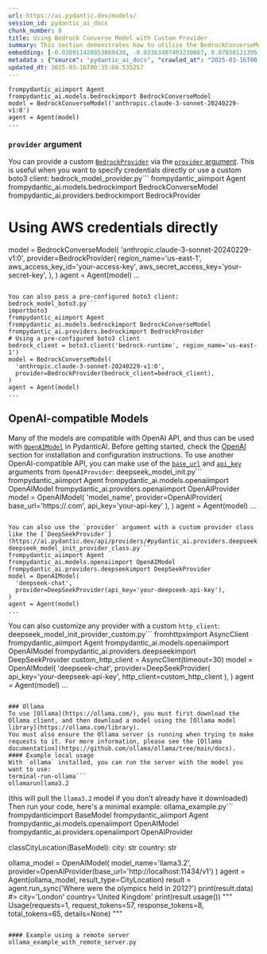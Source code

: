 ```yaml
---
url: https://ai.pydantic.dev/models/
session_id: pydantic_ai_docs
chunk_number: 8
title: Using Bedrock Converse Model with Custom Provider
summary: This section demonstrates how to utilize the BedrockConverseModel from Pydantic AI, including the option to specify a custom BedrockProvider with AWS credentials for accessing the model. Example code illustrates the creation of a BedrockConverseModel instance using direct AWS credentials.
embedding: [-0.030911428853869438, -0.03363407403230667, 0.07858121395111084, -0.02591208554804325, -0.003221407299861312, 0.0076398407109081745, -0.0038697964046150446, 0.00046868837671354413, -0.0036761597730219364, -0.006348930299282074, -0.014868936501443386, -0.05022813752293587, 0.023412413895130157, -0.04454813152551651, -0.011571248061954975, 0.006301988381892443, -0.008971825242042542, 0.030019527301192284, -0.003749507013708353, 0.048538219183683395, 0.0545937605202198, 0.03860994800925255, -0.01242794282734394, -0.003728969721123576, 0.008731245994567871, 0.005286863539367914, -0.01957489177584648, 0.0017706005601212382, -0.024456877261400223, -0.027132581919431686, 0.0029104154091328382, -0.012697860598564148, -0.060085996985435486, -0.0272968802601099, -0.009740503504872322, 0.003878597868606448, 0.027907129377126694, -0.006894633173942566, -0.008179675787687302, 0.008285295218229294, 0.011113561689853668, -0.08167940378189087, 0.03288299962878227, 0.04372664541006088, -0.01172381080687046, 0.02347109280526638, -0.020466791465878487, 0.007123476359993219, 0.028540847823023796, 0.004221862647682428, 0.022379687055945396, 0.03229622170329094, -0.021569933742284775, -0.057269465178251266, 0.0006058475701138377, -0.05665921792387962, 0.01387141551822424, 0.03856300562620163, -0.005885376129299402, -0.018025798723101616, -0.02947969175875187, 0.01630067266523838, -0.014974556863307953, 0.05722252279520035, -0.02422216720879078, -0.0372251532971859, -0.04863210394978523, -0.00975810643285513, -0.07384005934000015, 0.03466680273413658, -0.038070112466812134, 0.018201831728219986, -0.03361060470342636, -0.01191157940775156, -0.03966614603996277, -0.06585988402366638, 0.001399463857524097, 0.12909100949764252, 0.007405129726976156, -0.019222823902964592, -0.03645060583949089, -0.008772321045398712, 0.022074561566114426, -0.009740503504872322, 0.014974556863307953, -0.0178615003824234, -0.06496798247098923, -0.0060320706106722355, -0.0008390915463678539, -0.023412413895130157, 0.0003080580790992826, -0.01193505059927702, -0.0003450984077062458, 0.03400961309671402, 0.078487329185009, 0.04356234520673752, 0.0036292176228016615, -0.010925793088972569, 0.026451921090483665, 0.025090597569942474, 0.020865801721811295, -0.03534746542572975, -0.03790581226348877, 0.005002276506274939, 0.02318943850696087, -0.002567150630056858, 0.06158814579248428, 0.025747787207365036, 0.01713389717042446, 0.010532652959227562, -0.08848601579666138, -0.013554555363953114, 0.005198847036808729, -0.01810794696211815, -0.051026154309511185, 0.01946927048265934, 0.02017340436577797, -0.008883808739483356, 0.010380090214312077, -0.07426253706216812, -0.052340537309646606, 0.006378269288688898, 0.03581688553094864, 0.01650017686188221, 0.02140563540160656, -0.004083970095962286, -0.005935252644121647, -0.020842330530285835, -0.025724317878484726, -0.05060367286205292, -0.018600840121507645, 0.022004147991538048, 0.041895899921655655, -0.007927360944449902, -0.03250746428966522, -0.02213324047625065, -0.035535234957933426, -0.039454907178878784, -0.029573576524853706, 0.03124002367258072, -0.0063958726823329926, -0.042623504996299744, -0.03818746656179428, 0.029902171343564987, -0.04872598871588707, 0.018002327531576157, -0.0077865347266197205, -0.05745723471045494, -0.028634732589125633, 0.020560676231980324, 0.02626415155827999, -0.01403571292757988, -0.00842612236738205, 0.019563155248761177, -0.02483241632580757, 0.03677920252084732, 0.001933431252837181, 0.024785473942756653, 0.03863341733813286, -0.015831252560019493, -0.00565359927713871, 0.04006515443325043, -0.03504234179854393, -0.015068440698087215, -0.02178117260336876, 0.04867904633283615, -0.025137539952993393, 0.013355051167309284, -0.058349136263132095, -0.040816228836774826, -0.005586119834333658, 0.035206638276576996, 0.009364965371787548, -0.021839851513504982, 0.041215237230062485, -0.04065193235874176, 0.00031997699989005923, -0.0031245891004800797, -0.015033234842121601, -0.04142647609114647, 0.007581162732094526, -0.00544529315084219, -0.051026154309511185, 0.017744146287441254, -0.0038932673633098602, -0.0010950731812044978, -9.838834557740483e-06, 0.043679703027009964, 0.00030255704768933356, 0.05900632590055466, 0.009136122651398182, 0.025020183995366096, 0.049242351204156876, 0.03431473672389984, 0.03830482065677643, 0.010438768193125725, 0.02598249912261963, -0.029667461290955544, 0.0432572215795517, -0.001870352658443153, 0.018706459552049637, 0.011870505288243294, 0.0018146088114008307, -0.03436167910695076, 0.005941119976341724, -0.06093095615506172, 0.024808945134282112, -0.004192523658275604, 0.011066620238125324, 0.008291163481771946, 0.026475392282009125, -0.053091611713171005, 0.017169103026390076, -0.02178117260336876, -0.006108351517468691, -0.04412565380334854, -0.044360365718603134, 0.0199973713606596, 0.009863726794719696, 0.01944579929113388, 0.0001223063882207498, 0.020912742242217064, -0.011477364227175713, -0.008983560837805271, 0.026921343058347702, -0.011870505288243294, 0.0023177703842520714, -0.07116435468196869, 0.035183168947696686, 0.0001726408809190616, 0.06280864030122757, 0.0006964313215576112, 0.0013180485693737864, 0.001341519644483924, 0.05971045792102814, -0.03506581112742424, 0.030747130513191223, 0.0010635338257998228, -0.0041250442154705524, -0.03227275237441063, 0.01828397996723652, -0.04198978468775749, 0.015690425410866737, 0.018776873126626015, 0.05050979182124138, 0.0012755071511492133, -0.0020053114276379347, -0.05956963077187538, 0.0033563661854714155, 0.02210976928472519, 0.028141839429736137, -0.025513077154755592, -0.006542567163705826, -0.00975810643285513, -0.00457099499180913, 0.02336547151207924, -0.03968961536884308, -0.04339804872870445, -0.08308766782283783, -0.009294552728533745, -0.029737873002886772, 0.057363349944353104, -0.0034649199806153774, 0.03478415682911873, 0.01400050614029169, -0.013378522358834743, -0.03642713651061058, -0.00857868418097496, 0.0004342152096796781, 0.0003568339452613145, 0.019199352711439133, 0.04269391670823097, 0.01979786530137062, -0.05112003907561302, -0.029902171343564987, 0.0010591329773887992, 0.0022796299308538437, 0.010180586017668247, -0.0037583087105304003, -0.031756386160850525, 0.0063958726823329926, 0.009476453065872192, 0.004494714085012674, 0.02354150451719761, 0.015314887277781963, 0.002172542968764901, -0.014939350076019764, -0.006865294650197029, -0.04738813638687134, 0.025067126378417015, 0.0437735877931118, 0.011148768477141857, 0.019105469807982445, -0.042177554219961166, 0.0025495474692434072, -0.015291416086256504, 0.024973241612315178, 0.0028708078898489475, 0.013801001943647861, 0.022098032757639885, 0.05295078456401825, 0.03614548221230507, 0.003796449163928628, -0.024808945134282112, -0.00398715166375041, 0.011852901428937912, -0.010280338115990162, -0.012791745364665985, 0.05642450600862503, -0.04210713878273964, -0.030958371236920357, 0.04811573773622513, -0.008220749907195568, 0.013437200337648392, 0.006460417993366718, -0.042247965931892395, 0.034549448639154434, -0.01572563126683235, -0.0033974405378103256, -0.02459770441055298, -0.07482583820819855, -0.025794729590415955, -0.02206282690167427, -0.01420001033693552, -0.06412302702665329, 0.009482321329414845, 0.04358581826090813, -0.009335626848042011, -0.057738885283470154, 0.004905458074063063, 0.005342607386410236, -0.03431473672389984, 0.019387122243642807, 0.04206019639968872, 0.02635803632438183, 0.022191917523741722, -0.002778390422463417, 0.0029940311796963215, 0.03602812811732292, 0.049242351204156876, -0.034901514649391174, 0.008848601952195168, -0.02872861735522747, 0.03922019526362419, -0.0412621796131134, 0.042623504996299744, 0.015502656809985638, 0.06309029459953308, -0.022274065762758255, -0.016641004011034966, 0.024316051974892616, -0.01966877467930317, 0.033540189266204834, 0.01594860665500164, -2.6932160835713148e-05, 0.01368364691734314, 0.001578430994413793, -0.03508928418159485, 0.007504881825298071, -0.009681825526058674, -0.03853953257203102, 0.03764763101935387, -0.013155546970665455, 0.010074966587126255, 0.0017060550162568688, 0.022825637832283974, 0.02666315995156765, -0.023259852081537247, -0.0036820275709033012, 0.004183722194284201, 0.012967778369784355, 0.00021784107957500964, -0.032483991235494614, -0.025818200781941414, -0.0053338054567575455, 0.002766655059531331, -0.022907786071300507, 0.026029441505670547, -0.013108604587614536, 0.026874400675296783, 0.023459356278181076, 0.015490921214222908, -0.004705953877419233, -0.0014955486403778195, 0.015866458415985107, 0.02422216720879078, 0.005515706725418568, -0.020384643226861954, -0.03990085795521736, 0.02732035145163536, 0.06600070744752884, -0.030418535694479942, -0.007698518224060535, 0.017615053802728653, -0.029714401811361313, 0.007199757732450962, 0.05046284943819046, 0.0027079773135483265, 0.025442663580179214, 0.02387010119855404, -0.008637362159788609, -0.021288281306624413, -0.02047852799296379, 0.01861257664859295, -0.025325307622551918, 0.0009271081653423607, 0.0276724174618721, 0.008255956694483757, -0.035981185734272, 0.014798523858189583, 0.027085639536380768, -0.07102352380752563, 0.0154087720438838, -0.013894886709749699, -0.005304466933012009, -0.014681167900562286, -0.0018674187595024705, 0.009646618738770485, 0.03391572833061218, 0.02050199918448925, 0.013613233342766762, -0.08909626305103302, 0.0025319440755993128, -0.014481663703918457, -0.06980302929878235, 0.03267176076769829, 0.03886812925338745, -0.031333908438682556, -0.008443725295364857, -0.03893854096531868, 0.007534220349043608, 0.003400374436751008, 0.009018766693770885, 0.0012080278247594833, -0.000687629624735564, -0.03222580999135971, -0.02127654477953911, 0.02732035145163536, 0.017098691314458847, -0.011453893035650253, 0.010990339331328869, -0.027132581919431686, -0.06346583366394043, 0.0002486468874849379, -0.03016035258769989, -0.032789114862680435, -0.01349587831646204, 0.008332237601280212, -0.017016541212797165, 0.014610755257308483, 0.005008144304156303, -0.042224496603012085, 0.0012586372904479504, 0.018647782504558563, 0.0483035072684288, -0.061822857707738876, 0.03405655547976494, -0.003494258737191558, 0.038023170083761215, 0.001952501479536295, 0.0417550727725029, -0.01793191395699978, -0.04316333681344986, -0.013343315571546555, 0.011530173942446709, 0.023834893479943275, 0.022027619183063507, 0.026803987100720406, -0.017016541212797165, -0.0337044894695282, 0.02809489704668522, 0.001266705454327166, -8.480766155116726e-06, -0.023001670837402344, -0.027414236217737198, -0.06722120940685272, 0.023036876693367958, -0.007921493612229824, -0.03720168024301529, 0.0027637211605906487, 0.013202489353716373, 0.004148515406996012, -0.010380090214312077, 0.015514391474425793, 0.0124514140188694, 0.04417259618639946, -0.0017104558646678925, -0.005325003992766142, 0.02208629809319973, 0.038070112466812134, -0.02364712581038475, 0.03532399237155914, 0.05712863802909851, -0.011852901428937912, 0.04670747369527817, -0.030653245747089386, -0.033868785947561264, 0.012780009768903255, -0.010773231275379658, 0.011383479461073875, -0.020208610221743584, -0.043632760643959045, -0.02663968876004219, 0.06529657542705536, -0.01781455986201763, -0.010908190160989761, -0.013754059560596943, 0.002958824625238776, 0.003693763166666031, 0.028306137770414352, -0.009699428454041481, 0.011424554511904716, 0.02387010119855404, 0.00975810643285513, 0.01783802919089794, 0.01175901759415865, -0.0016781830927357078, 0.0031862007454037666, 0.0013943295925855637, 0.0245272908359766, 0.011635794304311275, -0.006008599419146776, -0.02417522482573986, 5.684405186912045e-05, 0.007387526333332062, 0.038703832775354385, -0.029714401811361313, -0.030371593311429024, -0.004656077828258276, -0.003937275614589453, 0.007587030529975891, -0.010614801198244095, 0.004283474292606115, -0.01067934650927782, -0.029714401811361313, 0.01843654364347458, 0.027038699015975, -0.016195053234696388, -0.011788356117904186, -0.04208366945385933, -0.01147149596363306, 0.038774244487285614, -0.018248774111270905, -0.005040416959673166, 0.0055831861682236195, 0.0017016541678458452, 0.032155394554138184, -0.015526127070188522, 0.018471749499440193, 0.03185027092695236, 0.04792797192931175, 0.008760585449635983, 0.004315746948122978, -0.02666315995156765, 0.026428449898958206, 0.015455714426934719, -0.019551420584321022, -0.01614811085164547, 0.039478376507759094, -0.011007942259311676, -0.011007942259311676, 0.0030893825460225344, 0.012345794588327408, 0.009540999308228493, 0.014246952719986439, 0.038703832775354385, 0.00043824929161928594, -0.021769437938928604, -0.05506318062543869, -0.0019422328332439065, -0.01581951603293419, 0.014669432304799557, -0.0152210034430027, -0.005832566414028406, 0.0010642673587426543, 0.02180464379489422, 0.00920653622597456, 0.01418827474117279, -0.024996712803840637, -0.012228438630700111, -0.024691589176654816, 0.011189843527972698, -5.537710967473686e-05, -0.0066071124747395515, -0.017368609085679054, -0.04203672707080841, -0.006360665895044804, 0.003805250860750675, 0.004509383346885443, 0.0284234918653965, 0.008649097755551338, -0.037412919104099274, -0.0010319945868104696, -0.02739076502621174, -0.03530052304267883, -0.006894633173942566, 0.014505134895443916, 0.005316202528774738, -0.013237696141004562, 0.01089058630168438, 0.02912762574851513, -0.017802823334932327, -0.006390004884451628, 0.07449724525213242, -0.010116040706634521, -0.021945470944046974, 0.009499924257397652, 0.009136122651398182, -0.023588446900248528, -0.015467450022697449, 0.004934797063469887, -0.03182680159807205, 0.014528606086969376, -0.02362365461885929, -0.01053852029144764, -0.0024365927092731, -0.04943012073636055, 0.001857150113210082, 0.039736557751894, -0.023212909698486328, 0.0010063230292871594, 0.013096868991851807, 0.019199352711439133, 0.032038040459156036, -0.022508777678012848, -0.022203654050827026, -0.03933754935860634, -0.0026654358953237534, -0.041144825518131256, 0.04142647609114647, -0.026005970314145088, 0.006495624780654907, 0.03689655661582947, 0.006865294650197029, 0.002438059775158763, 0.006354798097163439, -0.0024673985317349434, -0.028540847823023796, -0.012052405625581741, -0.03562911972403526, -0.0074520716443657875, 0.030254237353801727, -0.0071528153494000435, -0.014270423911511898, 0.009112651459872723, 0.010814305394887924, -0.016335880383849144, 0.015009763650596142, 0.0066423192620277405, -0.059381864964962006, -0.01695786416530609, -0.03551176190376282, 0.011371743865311146, -0.0023661793675273657, 0.012521827593445778, 0.008338105864822865, 0.01148323155939579, -0.006190500687807798, -0.009928272105753422, 0.018483484163880348, -0.06280864030122757, 0.016734888777136803, -0.012873893603682518, 0.009775710292160511, 0.010427032597362995, 0.015068440698087215, 0.02694481424987316, 0.031099196523427963, 0.04144994914531708, -0.007322980556637049, 0.007733725011348724, 0.009664222598075867, 0.006008599419146776, 0.013085134327411652, 0.008191411383450031, -0.002398452255874872, 0.032131925225257874, -0.047552432864904404, -0.029010269790887833, 0.032038040459156036, 0.02837654948234558, 0.006501492578536272, -0.04947706311941147, 0.016112904995679855, 0.02591208554804325, -0.02002084068953991, 0.0068183522671461105, 0.013249431736767292, -0.033540189266204834, -0.01524447463452816, 0.010878851637244225, -0.05323243513703346, -0.005107896402478218, 0.023611918091773987, 0.04663705825805664, -0.0021534727420657873, -0.007493146229535341, 0.015209267847239971, -0.02274348773062229, -0.05539177730679512, 0.0012615711893886328, -0.02178117260336876, 0.023717539384961128, -0.01934017986059189, -0.033117711544036865, -0.00992240384221077, -0.029902171343564987, 0.010121908038854599, 0.013378522358834743, 0.007141079753637314, -0.010550255887210369, 0.00920653622597456, -0.028212253004312515, 0.011776620522141457, 0.0032155397348105907, 0.009001163765788078, 0.00813860073685646, 0.030723659321665764, -0.01924629509449005, -0.014516870491206646, -0.005231119692325592, 0.030371593311429024, -0.030324650928378105, -0.017345137894153595, 0.0304420068860054, 0.0018586170626804233, -0.01579604484140873, 0.033540189266204834, -0.026005970314145088, 0.0025040721520781517, 0.014845466241240501, -0.053514089435338974, -0.005706409458070993, -0.01544397883117199, -0.011577116325497627, -0.03576994314789772, -0.03889159858226776, 0.0072760386392474174, -0.043327637016773224, 0.005941119976341724, 0.0022018817253410816, -0.017826294526457787, -0.02985522896051407, -0.007851080037653446, 0.013038191944360733, -0.03863341733813286, 0.013812737539410591, 0.012146290391683578, -0.010092569515109062, 0.010028024204075336, -0.0314512625336647, 0.006325459107756615, 0.009840255603194237, -0.008308766409754753, 0.0276724174618721, -0.00020097123342566192, -0.0022708282340317965, 0.02017340436577797, -0.05642450600862503, -0.00538368197157979, 0.01096686813980341, 0.01962183229625225, 0.00822661817073822, 0.02450381964445114, -0.007416865322738886, 0.006654054392129183, -0.00045988670899532735, -0.022802166640758514, 0.019105469807982445, 0.0015769640449434519, -0.02050199918448925, -0.0007635439396835864, 0.02087753638625145, 0.025067126378417015, 0.03084101527929306, -0.010567858815193176, 0.012193232774734497, 0.025724317878484726, 0.011336537078022957, -0.02518448233604431, 0.029667461290955544, -0.0002576319093350321, 0.026146797463297844, 0.013132075779139996, 0.04095705598592758, -0.01894117146730423, -0.014915878884494305, -0.03936102241277695, -0.015350094065070152, 0.00102025899104774, -0.04285821318626404, -0.006442814599722624, -0.0005457028746604919, 0.009717032313346863, 0.03292994201183319, 0.02520795352756977, 0.006436946801841259, -0.07886286824941635, -0.04766978695988655, 0.029925642535090446, 0.010268602520227432, 0.019762659445405006, 0.0051225656643509865, -0.002110931323841214, 0.029526634141802788, -0.021159188821911812, 0.004606201779097319, 0.010749760083854198, -0.030981842428445816, -0.008584551513195038, 0.007146947551518679, 0.019199352711439133, -0.05511012300848961, 0.010579594410955906, -0.01385967992246151, 0.03713126853108406, 0.003972482401877642, -0.007991907186806202, -0.009353229776024818, 0.012357530184090137, -0.004368557129055262, -0.010104305110871792, 0.006219839211553335, -0.007416865322738886, 0.029174568131566048, 0.02080712281167507, -0.015913400799036026, -0.017568113282322884, 0.02311902493238449, -0.0017221913440153003, 0.025419192388653755, -0.05050979182124138, 0.044665489345788956, 0.02090100757777691, -0.0024571300018578768, -0.00894248578697443, -0.01755637675523758, 0.0030013658106327057, -0.01823703944683075, 0.028540847823023796, -0.007217360660433769, 0.0047000860795378685, -0.001044463599100709, -0.018119683489203453, 0.004019424319267273, -0.060132939368486404, -0.009875462390482426, 0.026874400675296783, 0.012146290391683578, -0.01966877467930317, 0.046120695769786835, 0.008713643066585064, 0.036614902317523956, -0.056565333157777786, 0.022250594571232796, -0.0002649666275829077, -0.015185796655714512, 0.020431585609912872, 0.00700612086802721, -0.050697557628154755, -0.024973241612315178, -0.053514089435338974, 0.014399515464901924, 0.015936871990561485, 0.01347240712493658, -0.025794729590415955, -0.0074520716443657875, -0.03440862149000168, -0.001044463599100709, 0.0122636454179883, 0.0135193495079875, 0.013366786763072014, -0.023729274049401283, 0.020138196647167206, 0.04593292623758316, 0.005770954769104719, -0.042623504996299744, 0.008267692290246487, -0.041567303240299225, 0.021170925348997116, 0.027484649792313576, -0.02947969175875187, -0.029385806992650032, 0.003564672078937292, -0.037718046456575394, -0.0120758768171072, 0.011565380729734898, 0.01682877354323864, -0.005668268539011478, 0.02307208441197872, -0.003949011210352182, -0.026005970314145088, 0.0002871541364584118, -0.03795275464653969, 0.02905721217393875, 0.021745966747403145, 0.005826698616147041, 0.06323112547397614, 0.022180182859301567, -0.017169103026390076, 0.022896049544215202, 0.021792909130454063, 0.017978856340050697, 0.011864637024700642, -0.028141839429736137, 0.011301331222057343, -0.015807781368494034, 0.04497061297297478, 0.0051225656643509865, 0.00010617001680657268, 0.007158683147281408, -0.03290647268295288, 0.03548829257488251, 0.07341757416725159, -0.012169761583209038, -0.01350761391222477, 0.0437735877931118, 0.001610703649930656, 0.013777530752122402, 0.013120340183377266, 0.01735687255859375, 0.012956042774021626, -0.0014676767168566585, -0.001161819091066718, 0.014716374687850475, -0.025067126378417015, -0.00039387427386827767, 0.009846122935414314, -0.001119277672842145, -0.00913025438785553, 0.007545955944806337, -0.02976134419441223, -0.0018219435587525368, 0.03426779434084892, -0.014481663703918457, -0.018460014835000038, -0.02882250025868416, -0.008343973197042942, -0.014986292459070683, 0.006918104365468025, 0.0021476049441844225, -0.01713389717042446, 0.03325853869318962, 0.019457535818219185, -0.03755374625325203, -0.02764894627034664, -0.008619758300483227, 0.03400961309671402, -0.03539440780878067, -0.02879903092980385, 0.02983175776898861, 0.0068183522671461105, 0.01382447313517332, -0.01788497157394886, -0.06595376878976822, -0.01667621172964573, -0.008408518508076668, -0.010661743581295013, 0.029033740982413292, -0.007856948301196098, -0.02912762574851513, 0.03504234179854393, -0.010984471067786217, 0.0037583087105304003, 0.014059184119105339, -0.022626133635640144, 0.011929182335734367, 0.0187416672706604, 0.008120997808873653, 0.024996712803840637, 0.016887450590729713, 0.061822857707738876, 0.010456371121108532, 0.008531741797924042, -0.014282159507274628, -0.01645323634147644, 0.05121392384171486, 0.023259852081537247, -0.004729425068944693, 0.012557034380733967, 0.012204968370497227, 0.02239142172038555, -0.013777530752122402, -0.012815216556191444, 0.04093358293175697, 0.002834134269505739, 0.024480348452925682, 0.027578532695770264, 0.009224139153957367, 0.00307177915237844, 0.014575548470020294, -0.009276948869228363, -0.016664475202560425, 0.054499875754117966, 0.03893854096531868, -0.01544397883117199, -0.006536699365824461, 0.008473063819110394, 0.01175901759415865, -0.015913400799036026, -7.747294148430228e-05, -0.0326952300965786, 0.04088664427399635, -0.03271870315074921, -0.02800101228058338, -0.017626790329813957, 0.009494056925177574, -0.017967121675610542, 0.00015375399379990995, -0.01713389717042446, -0.00978744588792324, 0.023787951096892357, -0.02142910659313202, -0.054828472435474396, 0.013789266347885132, -0.03799969702959061, -0.02666315995156765, -0.03086448647081852, -0.0326952300965786, -0.01366017572581768, 0.012404472567141056, 0.02230927348136902, -0.026193737983703613, 0.03189721331000328, -0.0057592191733419895, 0.015854721888899803, -0.005982194561511278, -0.0024747331626713276, 0.023564975708723068, -0.018999848514795303, 0.0066423192620277405, -0.001556426752358675, -0.0016239061951637268, -0.028141839429736137, -0.009417776018381119, -0.00021600739273708314, 0.0033769034780561924, -0.014892407692968845, 0.0017441955860704184, 0.00046062018373049796, -0.05407739803195, 0.027109110727906227, 0.047552432864904404, 0.03185027092695236, 0.02882250025868416, 0.002232687547802925, 0.00037993831210769713, -0.008038848638534546, -0.007299509830772877, 0.02774283103644848, -0.029972584918141365, 0.04208366945385933, -0.011377612128853798, 0.015702160075306892, 0.03260134533047676, -0.004840912763029337, -0.012486620806157589, -0.03365754708647728, 0.05158945918083191, -0.003491325071081519, 0.014516870491206646, -0.034150440245866776, -0.020912742242217064, 0.019633568823337555, 0.008854469284415245, 0.04971177130937576, 0.014892407692968845, -0.0034854572732001543, 0.004732358735054731, 0.017122162505984306, -0.0068770297802984715, -0.00293682049959898, -0.022684810683131218, 0.0174859631806612, 0.014293895103037357, -0.00857868418097496, -0.026123326271772385, -0.02118266001343727, -0.015385300852358341, -0.021370429545640945, -0.012686125002801418, 0.026381507515907288, 0.00861389096826315, -0.03262481838464737, -0.0203729085624218, -0.009188932366669178, 0.022144975140690804, 0.035183168947696686, 0.022168446332216263, 0.00683008786290884, -0.02701522782444954, 0.029925642535090446, 0.0284234918653965, 0.0036380193196237087, 0.004119176883250475, -0.007246699649840593, -0.03339936584234238, 0.02563043311238289, -0.013343315571546555, -0.012873893603682518, 0.028587790206074715, 0.0048497142270207405, 0.012733067385852337, 0.017568113282322884, -0.0691927820444107, 0.013883151113986969, 0.0010136577766388655, -0.06661096215248108, 0.013754059560596943, 0.047153424471616745, -0.03084101527929306, -0.0025715515948832035, 0.016159847378730774, -0.0304420068860054, -0.011424554511904716, -0.02882250025868416, -0.004503516014665365, -0.0009784511057659984, 0.009241742081940174, -0.025865143164992332, 0.0066071124747395515, 0.019727453589439392, -0.024456877261400223, -0.021898528560996056, 0.02032596617937088, 0.003385704942047596, -0.03483109921216965, 0.009681825526058674, -0.009646618738770485, -0.0004360488965176046, 0.013331579975783825, -0.07224401831626892, 0.005958723369985819, -0.04490019753575325, -0.012686125002801418, -0.0045768627896904945, -0.003236076794564724, 0.02518448233604431, -0.017568113282322884, 0.009230007417500019, -0.02671010233461857, 0.0004045095993205905, 0.007892155088484287, -0.021980678662657738, 0.013026456348598003, 0.052481360733509064, -0.004664879757910967, 0.05445293337106705, -0.01149496715515852, -0.03393919765949249, -0.0101864542812109, 0.04428995028138161, 0.027789773419499397, 0.009599676355719566, 0.0203729085624218, -0.021792909130454063, -0.03307076916098595, -0.017321666702628136, 0.021992413327097893, 0.007217360660433769, -0.02591208554804325, 0.00821488257497549, -0.0031979363411664963, 0.0437735877931118, 0.005721078719943762, 0.010491577908396721, 0.02369406819343567, 0.013319844380021095, 0.03537093475461006, -0.03159208968281746, -0.0152210034430027, 0.02261439710855484, 0.020666297525167465, 0.015021499246358871, -0.0028047955129295588, -0.0025290101766586304, 0.07388699799776077, 0.004556325729936361, -0.033868785947561264, -0.01110769435763359, 0.04020598158240318, -0.01997390016913414, -0.012486620806157589, 0.026522334665060043, -0.003180332947522402, 0.018354393541812897, 0.012369265779852867, 0.0032683496829122305, 0.005662401206791401, -0.009529263712465763, -0.03792928531765938, -0.01733340136706829, 0.021170925348997116, 0.02158166840672493, -0.028892913833260536, 0.00204051798209548, 0.02628762274980545, 0.015373565256595612, 0.02764894627034664, 0.022802166640758514, 0.005729880183935165, -0.027085639536380768, 0.006390004884451628, -0.022168446332216263, 0.057034753262996674, 0.008977692574262619, 0.033868785947561264, -0.018295716494321823, 0.016030756756663322, -0.02771935984492302, 0.03231969475746155, -0.0206310898065567, -0.021311752498149872, 0.007229096256196499, -0.020783651620149612, 0.008561081252992153, 0.042952097952365875, -0.015936871990561485, 0.03438514843583107, -0.006595376878976822, -0.015936871990561485, -0.014951085671782494, -0.011817694641649723, 0.007645708043128252, -0.019833073019981384, 0.018225302919745445, 0.03020729497075081, 0.023729274049401283, -0.001898224581964314, -0.008995296433568, 0.004333350341767073, -0.03635672107338905, -0.030395064502954483, 0.008203146979212761, 0.01614811085164547, -0.02178117260336876, 0.025466134771704674, 0.024081340059638023, 0.007258435245603323, 0.010738024488091469, 0.021440843120217323, 0.020818859338760376, 0.026240680366754532, -0.009177196770906448, 0.021487785503268242, -0.018753401935100555, 0.022520512342453003, 0.009499924257397652, -0.014974556863307953, -0.051730286329984665, 0.03858647495508194, -0.009095048531889915, 0.02771935984492302, 0.00133785221260041, -0.01418827474117279, -0.017990592867136, 0.01914067566394806, -0.003946077544242144, 0.010456371121108532, 0.03865689039230347, -0.007569427136331797, 0.009805048815906048, -0.017568113282322884, -0.02870514616370201, 0.042670443654060364, -0.02103009819984436, -0.027273409068584442, 0.019281502813100815, 0.008343973197042942, -0.006865294650197029, 0.004606201779097319, 0.007545955944806337, 0.04532267898321152, -0.014575548470020294, -0.019152410328388214, -0.006712732370942831, 0.007780666928738356, -0.004122110549360514, 0.0055831861682236195, -0.011700339615345001, -0.02879903092980385, 0.0015593606512993574, 0.017744146287441254, -0.00010259434202453122, -0.023658860474824905, -0.011917446739971638, -0.018729930743575096, -0.018600840121507645, 0.015678688883781433, -0.0022708282340317965, -0.01944579929113388, 0.01033901609480381, -0.01838960126042366, 0.003946077544242144, -0.0006381203420460224, -0.006888765376061201, 0.008848601952195168, -0.004667813424021006, 0.004283474292606115, 0.015303151682019234, 0.00919480063021183, 0.019222823902964592, -0.018553897738456726, 0.024785473942756653, -0.03363407403230667, -0.05665921792387962, -0.043961357325315475, 0.011019677855074406, 0.0017397947376593947, -0.020959684625267982, 0.006994385272264481, 0.0034854572732001543, 0.0012769741006195545, 0.013953564688563347, 0.014282159507274628, -0.009376700967550278, -0.023400679230690002, 0.01819009706377983, -0.020983155816793442, -0.02241489291191101, -0.032789114862680435, 0.030230766162276268, -0.01907026208937168, 0.016136376187205315, -0.011277860030531883, 0.010544388554990292, -0.010479842312633991, -0.018870757892727852, -0.003878597868606448, 0.0017251252429559827, -0.01678183116018772, 0.0030072336085140705, 0.03459639102220535, 0.031662505120038986, 0.002021447755396366, -0.010761495679616928, -0.010473974980413914, -0.023212909698486328, -0.0072408318519592285, 0.005844302009791136, 0.003441448789089918, 0.02369406819343567, -0.002606758149340749, -0.012240174226462841, -0.0033504983875900507, 0.004793970379978418, -0.010597198270261288, 0.0043744249269366264, 0.01247488521039486, 0.005533310119062662, -0.003858060808852315, -0.012521827593445778, 0.007229096256196499, 0.029362335801124573, 0.018694724887609482, 0.003203804139047861, 0.015842987224459648, 0.002348576206713915, -0.009001163765788078, 0.009212403558194637, -0.022802166640758514, 0.0021461378782987595, -0.014117862097918987, 0.0230134055018425, 0.012791745364665985, 0.01174728199839592, 0.020572412759065628, -0.01951621286571026, -0.013988770544528961, 0.04663705825805664, -0.01909373328089714, -0.007745460607111454, -0.00428934209048748, 0.025020183995366096, 0.03530052304267883, -0.01572563126683235, 0.03199109807610512, 0.01975092478096485, -0.0021270676515996456, 0.0032272750977426767, -0.029550105333328247, 0.01367191132158041, -0.03539440780878067, 0.006401740480214357, -0.029244981706142426, 0.032789114862680435, 0.013026456348598003, 0.005674136336892843, 0.03501886874437332, -0.017298195511102676, -0.007399261929094791, -0.02241489291191101, -0.0028590725269168615, 0.02241489291191101, 0.008631493896245956, -0.018483484163880348, 0.01071455329656601, 0.01094339694827795, 0.03600465506315231, -0.012040670029819012, -0.012662653811275959, -0.005002276506274939, -0.036591432988643646, -0.029385806992650032, 0.003503060434013605, -0.014129597693681717, 0.04041722044348717, 0.006278517190366983, 0.0037583087105304003, 0.01505670603364706, 0.009593809023499489, 0.020560676231980324, 0.028845971450209618, -0.030019527301192284, -0.006079012993723154, -0.05431210622191429, -0.05088532716035843, 0.014364308677613735, 0.0052223182283341885, 0.013589762151241302, -0.011788356117904186, -0.02171076089143753, 0.0046150037087500095, -0.0033974405378103256, -0.033188123255968094, 0.022168446332216263, -0.016406293958425522, 0.012134554795920849, -0.006483889184892178, -0.001967170974239707, -0.003095250343903899, 0.00076794478809461, 0.03018382377922535, 0.013624968938529491, 0.02837654948234558, 0.0027886591851711273, 0.027132581919431686, 0.004708888009190559, 0.01801406405866146, -0.007053063251078129, 0.0009036370320245624, 0.0060379384085536, 0.012134554795920849, 0.029198039323091507, -0.025043655186891556, -0.02419869601726532, 0.011225049383938313, -0.019481007009744644, -0.04346846416592598, 0.03124002367258072, 0.014106126502156258, -0.0004331149975769222, 0.048209622502326965, -0.002806262345984578, 0.032084982842206955, -0.07463807612657547, -0.012674389407038689, -0.002295766258612275, -0.0028165311086922884, 0.009347362443804741, 0.022849109023809433, -0.0015446912730112672, 0.03764763101935387, -0.007651575841009617, 0.010914057493209839, -0.00584136787801981, 0.02369406819343567, 0.00438322639092803, 0.004993475042283535, 0.029643990099430084, 0.007563559338450432, -0.008596287108957767, 0.00856694858521223, 0.0007367722573690116, -0.011025545187294483, 0.040534574538469315, -0.01755637675523758, 0.021264810115098953, 0.02256745472550392, 0.0402529239654541, 0.015326622873544693, 0.0026727705262601376, 0.010908190160989761, 0.006689261179417372, -0.00249967142008245, -0.0006923972396180034, -0.010638272389769554, -0.013730589300394058, -0.018495220690965652, -0.01944579929113388, 0.012920835986733437, -0.023177703842520714, 0.010949264280498028, -0.001659112866036594, -0.016922658309340477, -0.03971308842301369, 0.005858971271663904, 0.02382315881550312, 0.02628762274980545, 0.007170418743044138, 0.003693763166666031, -0.025090597569942474, 0.008995296433568, -0.004034094046801329, 0.027883658185601234, -0.021194396540522575, 0.007229096256196499, -0.023259852081537247, 0.0008185543119907379, 0.00297789485193789, 0.002996965078637004, -0.030934900045394897, 0.011418686248362064, -0.006742071360349655, -0.01384794432669878, -0.00516364024952054, -0.013155546970665455, -0.005386615637689829, 0.016758359968662262, 0.04245920479297638, -0.03792928531765938, -0.007739592809230089, -0.021217867732048035, 0.0006568238604813814, 0.0314512625336647, 0.013742324896156788, -0.053467147052288055, -0.002567150630056858, -0.022203654050827026, 0.018600840121507645, -0.022450098767876625, -0.022367950528860092, 0.004233598243445158, 0.009693561121821404, -0.005102028604596853, -0.008608022704720497]
metadata : {"source": "pydantic_ai_docs", "crawled_at": "2025-03-16T00:35:00.533726", "url_path": "/models/", "chunk_size": 4921}
updated_dt: 2025-03-16T00:35:00.535257
---
```

```
frompydantic_aiimport Agent
frompydantic_ai.models.bedrockimport BedrockConverseModel
model = BedrockConverseModel('anthropic.claude-3-sonnet-20240229-v1:0')
agent = Agent(model)
...

```

### `provider` argument
You can provide a custom [`BedrockProvider`](https://ai.pydantic.dev/api/providers/#pydantic_ai.providers.bedrock.BedrockProvider) via the [`provider` argument](https://ai.pydantic.dev/api/models/bedrock/#pydantic_ai.models.bedrock.BedrockConverseModel.__init__). This is useful when you want to specify credentials directly or use a custom boto3 client:
bedrock_model_provider.py```
frompydantic_aiimport Agent
frompydantic_ai.models.bedrockimport BedrockConverseModel
frompydantic_ai.providers.bedrockimport BedrockProvider
# Using AWS credentials directly
model = BedrockConverseModel(
  'anthropic.claude-3-sonnet-20240229-v1:0',
  provider=BedrockProvider(
    region_name='us-east-1',
    aws_access_key_id='your-access-key',
    aws_secret_access_key='your-secret-key',
  ),
)
agent = Agent(model)
...

```

You can also pass a pre-configured boto3 client:
bedrock_model_boto3.py```
importboto3
frompydantic_aiimport Agent
frompydantic_ai.models.bedrockimport BedrockConverseModel
frompydantic_ai.providers.bedrockimport BedrockProvider
# Using a pre-configured boto3 client
bedrock_client = boto3.client('bedrock-runtime', region_name='us-east-1')
model = BedrockConverseModel(
  'anthropic.claude-3-sonnet-20240229-v1:0',
  provider=BedrockProvider(bedrock_client=bedrock_client),
)
agent = Agent(model)
...

```

## OpenAI-compatible Models
Many of the models are compatible with OpenAI API, and thus can be used with [`OpenAIModel`](https://ai.pydantic.dev/api/models/openai/#pydantic_ai.models.openai.OpenAIModel) in PydanticAI. Before getting started, check the [OpenAI](https://ai.pydantic.dev/models/#openai) section for installation and configuration instructions.
To use another OpenAI-compatible API, you can make use of the [`base_url`](https://ai.pydantic.dev/api/providers/#pydantic_ai.providers.openai.OpenAIProvider.__init__) and [`api_key`](https://ai.pydantic.dev/api/providers/#pydantic_ai.providers.openai.OpenAIProvider.__init__) arguments from `OpenAIProvider`:
deepseek_model_init.py```
frompydantic_aiimport Agent
frompydantic_ai.models.openaiimport OpenAIModel
frompydantic_ai.providers.openaiimport OpenAIProvider
model = OpenAIModel(
  'model_name',
  provider=OpenAIProvider(
    base_url='https://<openai-compatible-api-endpoint>.com', api_key='your-api-key'
  ),
)
agent = Agent(model)
...

```

You can also use the `provider` argument with a custom provider class like the [`DeepSeekProvider`](https://ai.pydantic.dev/api/providers/#pydantic_ai.providers.deepseek.DeepSeekProvider):
deepseek_model_init_provider_class.py```
frompydantic_aiimport Agent
frompydantic_ai.models.openaiimport OpenAIModel
frompydantic_ai.providers.deepseekimport DeepSeekProvider
model = OpenAIModel(
  'deepseek-chat',
  provider=DeepSeekProvider(api_key='your-deepseek-api-key'),
)
agent = Agent(model)
...

```

You can also customize any provider with a custom `http_client`: 
deepseek_model_init_provider_custom.py```
fromhttpximport AsyncClient
frompydantic_aiimport Agent
frompydantic_ai.models.openaiimport OpenAIModel
frompydantic_ai.providers.deepseekimport DeepSeekProvider
custom_http_client = AsyncClient(timeout=30)
model = OpenAIModel(
  'deepseek-chat',
  provider=DeepSeekProvider(
    api_key='your-deepseek-api-key', http_client=custom_http_client
  ),
)
agent = Agent(model)
...

```

### Ollama
To use [Ollama](https://ollama.com/), you must first download the Ollama client, and then download a model using the [Ollama model library](https://ollama.com/library).
You must also ensure the Ollama server is running when trying to make requests to it. For more information, please see the [Ollama documentation](https://github.com/ollama/ollama/tree/main/docs).
#### Example local usage
With `ollama` installed, you can run the server with the model you want to use:
terminal-run-ollama```
ollamarunllama3.2

```

(this will pull the `llama3.2` model if you don't already have it downloaded)
Then run your code, here's a minimal example:
ollama_example.py```
frompydanticimport BaseModel
frompydantic_aiimport Agent
frompydantic_ai.models.openaiimport OpenAIModel
frompydantic_ai.providers.openaiimport OpenAIProvider

classCityLocation(BaseModel):
  city: str
  country: str

ollama_model = OpenAIModel(
  model_name='llama3.2', provider=OpenAIProvider(base_url='http://localhost:11434/v1')
)
agent = Agent(ollama_model, result_type=CityLocation)
result = agent.run_sync('Where were the olympics held in 2012?')
print(result.data)
#> city='London' country='United Kingdom'
print(result.usage())
"""
Usage(requests=1, request_tokens=57, response_tokens=8, total_tokens=65, details=None)
"""

```

#### Example using a remote server
ollama_example_with_remote_server.py